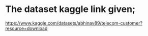 # The dataset kaggle link given; 
https://www.kaggle.com/datasets/abhinav89/telecom-customer?resource=download
